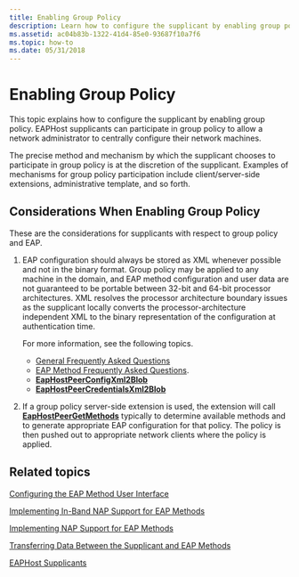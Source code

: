 ```yaml
---
title: Enabling Group Policy
description: Learn how to configure the supplicant by enabling group policy. See considerations for supplicants and view additional available resources.
ms.assetid: ac04b83b-1322-41d4-85e0-93687f10a7f6
ms.topic: how-to
ms.date: 05/31/2018
---
```


# Enabling Group Policy

This topic explains how to configure the supplicant by enabling group policy. EAPHost supplicants can participate in group policy to allow a network administrator to centrally configure their network machines.

The precise method and mechanism by which the supplicant chooses to participate in group policy is at the discretion of the supplicant. Examples of mechanisms for group policy participation include client/server-side extensions, administrative template, and so forth.

## Considerations When Enabling Group Policy

These are the considerations for supplicants with respect to group policy and EAP.

1.  EAP configuration should always be stored as XML whenever possible and not in the binary format. Group policy may be applied to any machine in the domain, and EAP method configuration and user data are not guaranteed to be portable between 32-bit and 64-bit processor architectures. XML resolves the processor architecture boundary issues as the supplicant locally converts the processor-architecture independent XML to the binary representation of the configuration at authentication time.

    For more information, see the following topics.

    -   [General Frequently Asked Questions](general-frequently-asked-questions.yml)
    -   [EAP Method Frequently Asked Questions](eap-method-frequently-asked-questions.yml).
    -   [**EapHostPeerConfigXml2Blob**](/previous-versions/windows/desktop/api/eaphostpeerconfigapis/nf-eaphostpeerconfigapis-eaphostpeerconfigxml2blob)
    -   [**EapHostPeerCredentialsXml2Blob**](/previous-versions/windows/desktop/api/eaphostpeerconfigapis/nf-eaphostpeerconfigapis-eaphostpeercredentialsxml2blob)

2.  If a group policy server-side extension is used, the extension will call [**EapHostPeerGetMethods**](/previous-versions/windows/desktop/api/eaphostpeerconfigapis/nf-eaphostpeerconfigapis-eaphostpeergetmethods) typically to determine available methods and to generate appropriate EAP configuration for that policy. The policy is then pushed out to appropriate network clients where the policy is applied.

## Related topics

<dl> <dt>

[Configuring the EAP Method User Interface](configuring-the-eap-method-user-interface.md)
</dt> <dt>

[Implementing In-Band NAP Support for EAP Methods](enabling-in-band-nap-support.md)
</dt> <dt>

[Implementing NAP Support for EAP Methods](implementing-nap-for-eap-methods.md)
</dt> <dt>

[Transferring Data Between the Supplicant and EAP Methods](transferring-data-between-the-supplicant-and-eap-methods.md)
</dt> <dt>

[EAPHost Supplicants](eaphost-supplicants.md)
</dt> </dl>

 

 





